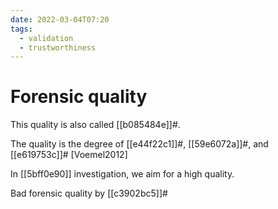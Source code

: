 ```yaml
---
date: 2022-03-04T07:20
tags:
  - validation
  - trustworthiness
---
```


# Forensic quality

This quality is also called [[b085484e]]#.

The quality is the degree of [[e44f22c1]]#, [[59e6072a]]#, and [[e619753c]]# [Voemel2012]

In [[5bff0e90]] investigation, we aim for a high quality.

Bad forensic quality by [[c3902bc5]]#

